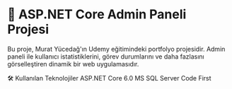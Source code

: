 # 🚀 ASP.NET Core Admin Paneli Projesi
Bu proje, Murat Yücedağ'ın Udemy eğitimindeki portfolyo projesidir. Admin paneli ile kullanıcı istatistiklerini, görev durumlarını ve daha fazlasını görselleştiren dinamik bir web uygulamasıdır.

🛠️ Kullanılan Teknolojiler
ASP.NET Core 6.0
MS SQL Server
Code First


